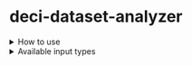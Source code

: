 # deci-dataset-analyzer
<details>
    <summary>How to use</summary>

### 1. clone GitHub repository
```bash
git clone https://github.com/Deci-AI/deci-dataset-analyzer
```
### 2. install requirements
```bash
pip install -r requirements.txt
```
### 3. Connect dataset with Python-Iterables objects

```python
train_dataloader, val_dataloader = DataLoaders().get_dataloader(dataset="sbd")
train_data_iterator, val_data_iterator = iter(train_dataloader), iter(val_dataloader)
```
### 4. At `main.py` import dataset and run script

```python
from src import SegmentationAnalysisManager
from internal_use_data_loaders.get_torch_loaders import train_data_iterator, val_data_iterator, num_classes,
    ignore_labels

da = SegmentationAnalysisManager(num_classes=num_classes,
                                 train_data=train_data_iterator,
                                 val_data=val_data_iterator,
                                 ignore_labels=ignore_labels)
da.run()

```
### 5. After progress is finished, view results through tensorboard

```bash
tensorboard --logdir=logs/train_data --bind_all
```
Click on link and view results:

``TensorBoard 2.11.0 at http://localhost:6007/ (Press CTRL+C to quit)``

</details>

<details>
    <summary>Available input types</summary>

### Iterables
Python iterables objects implement the `next()` method for getting next object from iterator.
For now, we only support the situation where the objects are:
* Tuple
* Two objects

where the two objects should be in this form:
``
(images, labels)
``
### Tuples Objects
We support various of object types:
* `torch.Tensor`
* `numpy.ndarray`
* `PIL.Image`
* `Python Dictionary`

As for the python dictionary, because of the various ways of getting
an item out of it, we will activate an interactive small utility
for extracting the right object out of the dictionary. This tool will map all the 
objects that this dictionary holds, and will ask you to choose which one is
the right one, either for "images" or for "labels".

Example:
```yaml
{
     all_labels: {
          not_good_torch_labels: Tensor ⓪,
          not_good_np_labels: ndarray ①,
          good_torch_labels: Tensor ②
     },
     something_other_then_labels: ndarray ③
}

prompt >> which one of the yellow items is your required data?
user input >> 2
```

</details>